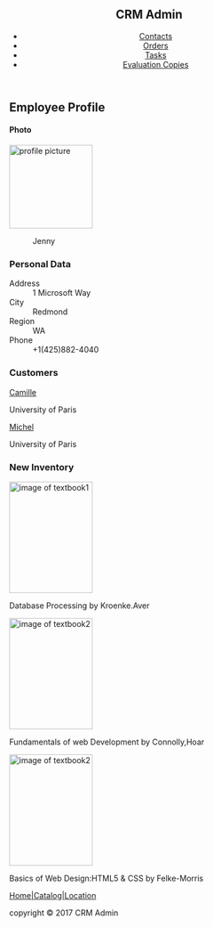 <!Doctype html>
<head>     
 <title>MODULE1-ASSIGNMENT-1</title>
</head>
<body>
    <header>
    <h2>CRM Admin</h2>
    <nav >
      <ul>
        <li><a href="#">Contacts</a></li>
        <li><a href="#">Orders</a></li>
        <li><a href="#">Tasks</a></li>
        <li><a href="#">Evaluation Copies</a></li>
      </ul>
    </nav>
    </header>
    <div>
        <h2>Employee Profile</h2>
        <h4>Photo</h4>
        <img src="images/i1 (2).jpg" alt="profile picture" width="150" height="150">
        <p>&emsp;&emsp;&emsp;Jenny </p>
        <h3>Personal Data</h3>
        <p>Address<br>&emsp;&emsp;&emsp;1 Microsoft Way
        <br> 
        City<br>&emsp;&emsp;&emsp;Redmond
        <br>
        Region<br>&emsp;&emsp;&emsp;WA
        <br>
        Phone<br>&emsp;&emsp;&emsp;+1(425)882-4040
        </p>
    </div>
    <div>
        <h3>Customers</h3>
        <a href="#">Camille</a><p>University of Paris</p>
        <a href="#">Michel</a>
       <p>University of Paris</p>
    </div>
    <aside>
        <h3>New Inventory</h3>
        <img src="images/i2.jpg" alt="image of textbook1" width="150" height="200">
        <p>Database Processing by Kroenke.Aver</p>
        <img src="images/i3.jpg" alt="image of textbook2" width="150" height="200">
        <p>Fundamentals of web Development by Connolly,Hoar</p>
        <img src="images/i4.jpg" alt="image of textbook2" width="150" height="200">
        <p>Basics of Web Design:HTML5 & CSS by Felke-Morris  </p>
    </aside>
<footer>
    <a href="#">Home|Catalog|Location</a>
    <p>copyright &copy; 2017 CRM Admin</p>
</footer>
</body>   
</html>
